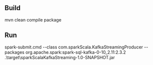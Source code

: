 ## Build
mvn clean compile package

## Run
spark-submit.cmd --class com.sparkScala.KafkaStreamingProducer --packages org.apache.spark:spark-sql-kafka-0-10_2.11:2.3.2 .\target\sparkScalaKafkaStreaming-1.0-SNAPSHOT.jar
